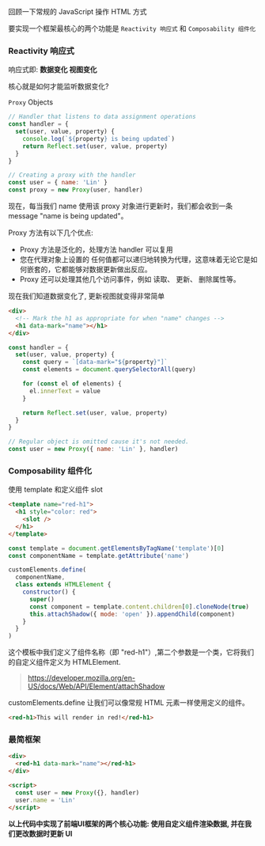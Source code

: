 回顾一下常规的 JavaScript 操作 HTML 方式

<p id="cool-para"></p>
<script>
  const coolPara = 'Lorem ipsum.';
  const el = document.getElementById('cool-para');
  el.innerText = coolPara;
</script>

要实现一个框架最核心的两个功能是 `Reactivity 响应式` 和 `Composability 组件化`

### Reactivity 响应式

响应式即: **数据变化 视图变化**

核心就是如何才能监听数据变化?

`Proxy` Objects

```javascript
// Handler that listens to data assignment operations
const handler = {
  set(user, value, property) {
    console.log(`${property} is being updated`)
    return Reflect.set(user, value, property)
  }
}

// Creating a proxy with the handler
const user = { name: 'Lin' }
const proxy = new Proxy(user, handler)
```

现在，每当我们 name 使用该 proxy 对象进行更新时，我们都会收到一条 message "name is being updated"。

Proxy 方法有以下几个优点:

- Proxy 方法是泛化的，处理方法 handler 可以复用
- 您在代理对象上设置的 任何值都可以递归地转换为代理，这意味着无论它是如何嵌套的，它都能够对数据更新做出反应。
- Proxy 还可以处理其他几个访问事件，例如 读取、 更新、 删除属性等。

现在我们知道数据变化了, 更新视图就变得非常简单

```html
<div>
  <!-- Mark the h1 as appropriate for when "name" changes -->
  <h1 data-mark="name"></h1>
</div>
```

```javascript
const handler = {
  set(user, value, property) {
    const query = `[data-mark="${property}"]`
    const elements = document.querySelectorAll(query)

    for (const el of elements) {
      el.innerText = value
    }

    return Reflect.set(user, value, property)
  }
}

// Regular object is omitted cause it's not needed.
const user = new Proxy({ name: 'Lin' }, handler)
```

### Composability 组件化

使用 template 和定义组件 slot

```html
<template name="red-h1">
  <h1 style="color: red">
    <slot />
  </h1>
</template>
```

```javascript
const template = document.getElementsByTagName('template')[0]
const componentName = template.getAttribute('name')

customElements.define(
  componentName,
  class extends HTMLElement {
    constructor() {
      super()
      const component = template.content.children[0].cloneNode(true)
      this.attachShadow({ mode: 'open' }).appendChild(component)
    }
  }
)
```

这个模板中我们定义了组件名称（即 "red-h1"）,第二个参数是一个类，它将我们的自定义组件定义为 HTMLElement.

> https://developer.mozilla.org/en-US/docs/Web/API/Element/attachShadow

customElements.define 让我们可以像常规 HTML 元素一样使用定义的组件。

```html
<red-h1>This will render in red!</red-h1>
```

### 最简框架

```html
<div>
  <red-h1 data-mark="name"></red-h1>
</div>

<script>
  const user = new Proxy({}, handler)
  user.name = 'Lin'
</script>
```

**以上代码中实现了前端UI框架的两个核心功能: 使用自定义组件渲染数据, 并在我们更改数据时更新 UI**
